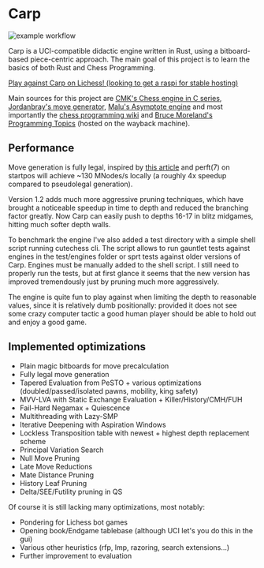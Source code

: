 # Carp
![example workflow](https://github.com/dede1751/carp/actions/workflows/rust.yml/badge.svg)

Carp is a UCI-compatible didactic engine written in Rust, using a bitboard-based piece-centric approach.
The main goal of this project is to learn the basics of both Rust and Chess Programming.

[Play against Carp on Lichess! (looking to get a raspi for stable hosting)](https://lichess.org/@/Carp_Bot)

Main sources for this project are [CMK's Chess engine in C series](https://www.youtube.com/watch?v=QUNP-UjujBM&list=PLmN0neTso3Jxh8ZIylk74JpwfiWNI76Cs), 
[Jordanbray's move generator](https://github.com/jordanbray/chess), [Malu's Asymptote engine](https://github.com/malu/asymptote)
and most importantly the [chess programming wiki](https://www.chessprogramming.org/Main_Page) and
[Bruce Moreland's Programming Topics](https://web.archive.org/web/20071026090003/http://www.brucemo.com/compchess/programming/index.htm)
(hosted on the wayback machine).

## Performance

Move generation is fully legal, inspired by [this article](https://www.codeproject.com/Articles/5313417/Worlds-Fastest-Bitboard-Chess-Movegenerator)
and perft(7) on startpos will achieve ~130 MNodes/s locally (a roughly 4x speedup compared to pseudolegal generation).

Version 1.2 adds much more aggressive pruning techniques, which have brought a noticeable speedup in
time to depth and reduced the branching factor greatly. Now Carp can easily push to depths 16-17 in
blitz midgames, hitting much softer depth walls.

To benchmark the engine I've also added a test directory with a simple shell script running cutechess
cli. The script allows to run gauntlet tests against engines in the test/engines folder or sprt tests
against older versions of Carp. Engines must be manually added to the shell script.
I still need to properly run the tests, but at first glance it seems that the new version has improved
tremendously just by pruning much more aggressively.

The engine is quite fun to play against when limiting the depth to reasonable values, since
it is relatively dumb positionally: provided it does not see some crazy computer tactic a good
human player should be able to hold out and enjoy a good game.

## Implemented optimizations

* Plain magic bitboards for move precalculation
* Fully legal move generation
* Tapered Evaluation from PeSTO + various optimizations (doubled/passed/isolated pawns, mobility, king safety)
* MVV-LVA with Static Exchange Evaluation + Killer/History/CMH/FUH
* Fail-Hard Negamax + Quiescence
* Multithreading with Lazy-SMP
* Iterative Deepening with Aspiration Windows
* Lockless Transposition table with newest + highest depth replacement scheme
* Principal Variation Search
* Null Move Pruning
* Late Move Reductions
* Mate Distance Pruning
* History Leaf Pruning
* Delta/SEE/Futility pruning in QS

Of course it is still lacking many optimizations, most notably:

* Pondering for Lichess bot games
* Opening book/Endgame tablebase (although UCI let's you do this in the gui)
* Various other heuristics (rfp, lmp, razoring, search extensions...)
* Further improvement to evaluation
